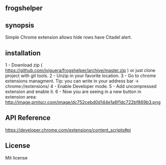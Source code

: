 ## frogshelper

## synopsis

Simple Chrome extension allows hide rows have Citadel alert.

## installation

1 - Download zip ( https://github.com/iviguera/frogshelper/archive/master.zip ) or just clone project with git tools.
2 - Unzip in your favorite location.
3 - Go to chrome extensions managment. Tip: you can write in your address bar -> chrome://extensions/
4 - Enable Developer mode.
5 - Add uncompressed extension and enable it.
6 - Now you are seeing in a new button in extension area: http://image.prntscr.com/image/dc752cebd0d144e1a6f1dc722bf869b3.png

## API Reference

https://developer.chrome.com/extensions/content_scripts#pi

## License

Mit license
